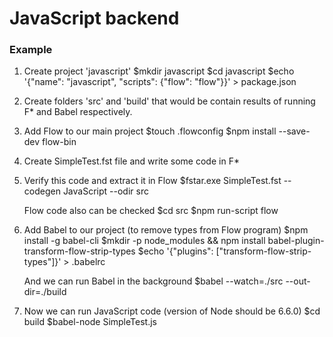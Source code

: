 JavaScript backend
===================================================================
### Example

1. Create project 'javascript' 
   $mkdir javascript
   $cd javascript
   $echo '{"name": "javascript", "scripts": {"flow": "flow"}}' > package.json

2. Create folders 'src' and 'build' that would be contain results of 
   running F* and Babel respectively.

3. Add Flow to our main project 
   $touch .flowconfig
   $npm install --save-dev flow-bin

4. Create SimpleTest.fst file and write some code in F*

5. Verify this code and extract it in Flow 
   $fstar.exe SimpleTest.fst --codegen JavaScript --odir src
   
   Flow code also can be checked 
   $cd src
   $npm run-script flow

6. Add Babel to our project (to remove types from Flow program)
   $npm install -g babel-cli
   $mkdir -p node_modules && npm install babel-plugin-transform-flow-strip-types
   $echo '{"plugins": ["transform-flow-strip-types"]}' > .babelrc
   
   And we can run Babel in the background
   $babel --watch=./src --out-dir=./build

7. Now we can run JavaScript code (version of Node should be 6.6.0)
   $cd build
   $babel-node SimpleTest.js